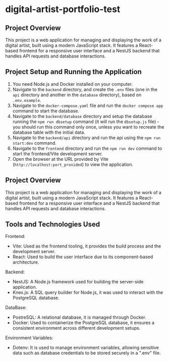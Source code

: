 # digital-artist-portfolio-test

## Project Overview

This project is a web application for managing and displaying the work of a digital artist, built using a modern JavaScript stack.
It features a React-based frontend for a responsive user interface and a NestJS backend that handles API requests and database interactions.

## Project Setup and Running the Application

1. You need Node.js and Docker installed on your computer.
2. Navigate to the `backend` directory, and create the `.env` files (one in the `api` directory and another in the `database` directory), based on `.env.example`.
3. Navigate to the `docker-compose.yaml` file and run the `docker compose app` command to start the database.
4. Navigate to the `backend/database` directory and setup the database running the `npm run dbsetup` command (it will run the `dbsetup.js` file) - you should run this command only once, unless you want to recreate the database table with the initial data.
5. Navigate to the `backend/api` directory and run the api using the `npm run start:dev` command.
6. Navigate to the `frontend` directory and run the `npm run dev` command to start the frontend/Vite development server.
7. Open the browser at the URL provided by Vite (`http://localhost:port_provided`) to view the application.

## Project Overview

This project is a web application for managing and displaying the work of a digital artist, built using a modern JavaScript stack.
It features a React-based frontend for a responsive user interface and a NestJS backend that handles API requests and database interactions.

## Tools and Technologies Used

Frontend:

-   Vite: Used as the frontend tooling, it provides the build process and the development server.
-   React: Used to build the user interface due to its component-based architecture.

Backend:

-   NestJS: A Node.js framework used for building the server-side application.
-   Knex.js: A SQL query builder for Node.js, it was used to interact with the PostgreSQL database.

DataBase:

-   PostreSQL: A relational database, it is managed through Docker.
-   Docker: Used to containerize the PostgreSQL database, it ensures a consistent environment across different development setups.

Environment Variables:

-   Dotenv: It is used to manage environment variables, allowing sensitive data such as database credentials to be stored securely in a ".env" file.
